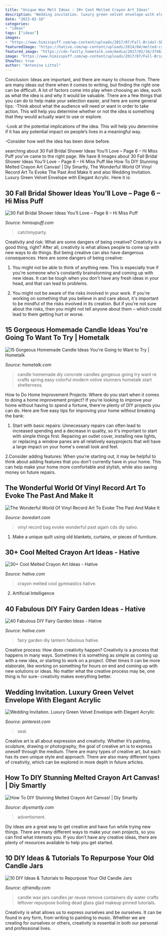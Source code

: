 ```yaml
---
title: "Unique Wax Melt Ideas : 30+ Cool Melted Crayon Art Ideas"
description: "Wedding invitation. luxury green velvet envelope with elegant acrylic"
date: "2023-02-18"
categories:
- "ideas"
tags: ["ideas"]
images:
- "https://www.himisspuff.com/wp-content/uploads/2017/07/Fall-Bridal-Shower-Idea-29.jpg"
featuredImage: "https://hative.com/wp-content/uploads/2014/04/melted-crayon-art/10-gymnastics.jpg"
featured_image: "https://cdn-fastly.hometalk.com/media/2017/02/16/3746397/s-15-gorgeous-homemade-candle-ideas-you-re-going-to-want-to-try.jpg?size=1600x1000&amp;nocrop=1"
image: "https://www.himisspuff.com/wp-content/uploads/2017/07/Fall-Bridal-Shower-Idea-29.jpg"
ShowToc: true
author: "Antonina Littel"
---
```



Conclusion: Ideas are important, and there are many to choose from.
There are many ideas out there when it comes to writing, but finding the right one can be difficult. A lot of factors come into play when choosing an idea, such as what the idea is and why it would be valuable. There are a few things that you can do to help make your selection easier, and here are some general tips:
-Think about what the audience will need or want in order to take action. This will help you determine whether or not the idea is something that they would actually want to use or explore.

-Look at the potential implications of the idea. This will help you determine if it has any potential impact on people’s lives in a meaningful way.

-Consider how well the idea has been done before.

	

		
searching about 30 Fall Bridal Shower Ideas You’ll Love – Page 6 – Hi Miss Puff you've came to the right page. We have 8 Images about 30 Fall Bridal Shower Ideas You’ll Love – Page 6 – Hi Miss Puff like How To DIY Stunning Melted Crayon Art Canvas! | Diy Smartly, The Wonderful World Of Vinyl Record Art To Evoke The Past And Make It and also Wedding Invitation. Luxury Green Velvet Envelope with Elegant Acrylic. Here it is:
		
    
## 30 Fall Bridal Shower Ideas You’ll Love – Page 6 – Hi Miss Puff

<img loading=lazy src="https://www.himisspuff.com/wp-content/uploads/2017/07/Fall-Bridal-Shower-Idea-29.jpg" onerror="this.onerror=null;this.src='https://tse3.mm.bing.net/th?id=OIP.CoeJPA9aLotbVzJZlDGh4wHaJ3&amp;pid=15.1';" alt="30 Fall Bridal Shower Ideas You’ll Love – Page 6 – Hi Miss Puff">

_Source: himisspuff.com_

>catchmyparty. 

	

Creativity and risk: What are some dangers of being creative?
Creativity is a good thing, right? After all, creativity is what allows people to come up with new ways to do things. But being creative can also have dangerous consequences. Here are some dangers of being creative:
1) You might not be able to think of anything new. This is especially true if you're someone who's constantly brainstorming and coming up with new ideas. It can be tough when you don't have any fresh ideas in your head, and that can lead to problems.

2) You might not be aware of the risks involved in your work. If you're working on something that you believe in and care about, it's important to be mindful of the risks involved in its creation. But if you're not sure about the risks, then you might not tell anyone about them – which could lead to them getting hurt or worse.

    
## 15 Gorgeous Homemade Candle Ideas You&#039;re Going To Want To Try | Hometalk

<img loading=lazy src="https://cdn-fastly.hometalk.com/media/2017/02/16/3746397/s-15-gorgeous-homemade-candle-ideas-you-re-going-to-want-to-try.jpg?size=1600x1000&amp;nocrop=1" onerror="this.onerror=null;this.src='https://tse1.mm.bing.net/th?id=OIP.nMk29tFoC1PX9toyUGTvnQHaKw&amp;pid=15.1';" alt="15 Gorgeous Homemade Candle Ideas You&#039;re Going to Want to Try | Hometalk">

_Source: hometalk.com_

>candle homemade diy concrete candles gorgeous going try want re crafts spring easy colorful modern votive stunners hometalk start shelterness. 

	

How to Do Home Improvement Projects: Where do you start when it comes to doing a home improvement project?
If you're looking to improve your home without having to spend a fortune, there're plenty of DIY projects you can do. Here are five easy tips for improving your home without breaking the bank:
1. Start with basic repairs: Unnecessary repairs can often lead to increased spending and a decrease in quality, so it's important to start with simple things first. Repairing an outlet cover, installing new lights, or replacing a window panes are all relatively easyprojects that will have a large impact on your home's overall look and feel.

2.Consider adding features: When you're starting out, it may be helpful to think about adding features that you don't currently have in your home. This can help make your home more comfortable and stylish, while also saving money on future repairs.

    
## The Wonderful World Of Vinyl Record Art To Evoke The Past And Make It

<img loading=lazy src="https://www.boredart.com/wp-content/uploads/2017/04/vinyl-record-art-12.jpg" onerror="this.onerror=null;this.src='https://tse4.mm.bing.net/th?id=OIP.oRTTKyTQ0bFiNlXcJtRhGgHaLH&amp;pid=15.1';" alt="The Wonderful World Of Vinyl Record Art To Evoke The Past And Make It">

_Source: boredart.com_

>vinyl record bag evoke wonderful past again cds diy salvo. 

	

1. Make a unique quilt using old blankets, curtains, or pieces of furniture.

    
## 30+ Cool Melted Crayon Art Ideas - Hative

<img loading=lazy src="https://hative.com/wp-content/uploads/2014/04/melted-crayon-art/10-gymnastics.jpg" onerror="this.onerror=null;this.src='https://tse2.mm.bing.net/th?id=OIP.znXxIh5UvBw51Ktxt235XgHaJ4&amp;pid=15.1';" alt="30+ Cool Melted Crayon Art Ideas - Hative">

_Source: hative.com_

>crayon melted cool gymnastics hative. 

	

2. Artificial Intelligence 

    
## 40 Fabulous DIY Fairy Garden Ideas - Hative

<img loading=lazy src="https://hative.com/wp-content/uploads/2017/07/fairy-garden-diy/13-fairy-garden-diy-ideas-tutorials.jpg" onerror="this.onerror=null;this.src='https://tse3.mm.bing.net/th?id=OIP.HDVh_QOehJcpfNEJczE5egHaJ4&amp;pid=15.1';" alt="40 Fabulous DIY Fairy Garden Ideas - Hative">

_Source: hative.com_

>fairy garden diy lantern fabulous hative. 

	

Creative process: How does creativity happen?
Creativity is a process that happens in many ways. Sometimes it is something as simple as coming up with a new idea, or starting to work on a project. Other times it can be more elaborate, like working on something for hours on end and coming up with new solutions or ideas. No matter what the creative process may be, one thing is for sure- creativity makes everything better.

    
## Wedding Invitation. Luxury Green Velvet Envelope With Elegant Acrylic

<img loading=lazy src="https://i.pinimg.com/736x/d0/f3/8b/d0f38baed079785173cf7dc80aa6f2ab.jpg" onerror="this.onerror=null;this.src='https://tse1.mm.bing.net/th?id=OIP.o_EApuDbIsJ4ULjH1hFFhgHaGq&amp;pid=15.1';" alt="Wedding Invitation. Luxury Green Velvet Envelope with Elegant Acrylic">

_Source: pinterest.com_

>seal. 

	

Creative art is all about expression and creativity. Whether it’s painting, sculpture, drawing or photography, the goal of creative art is to express oneself through the medium. There are many types of creative art, but each has its own unique style and approach. There are also many different types of creativity, which can be explored in more depth in future articles.

    
## How To DIY Stunning Melted Crayon Art Canvas! | Diy Smartly

<img loading=lazy src="https://www.diysmartly.com/wp-content/uploads/2015/08/DIY-Stunning-Melted-Crayon-Art-Canvas.jpg" onerror="this.onerror=null;this.src='https://tse2.mm.bing.net/th?id=OIP.kKXCL89hobghHx3Cx3HZdAHaHa&amp;pid=15.1';" alt="How To DIY Stunning Melted Crayon Art Canvas! | Diy Smartly">

_Source: diysmartly.com_

>advertisment. 

	

Diy ideas are a great way to get creative and have fun while trying new things. There are many different ways to make your own projects, so you can find what interests you. If you don’t have any creative ideas, there are plenty of resources available to help you get started.

    
## 10 DIY Ideas &amp; Tutorials To Repurpose Your Old Candle Jars

<img loading=lazy src="http://ofriendly.com/wp-content/uploads/2017/06/candle-jars-reuse/6-candle-jar-repurpose-ideas-tutorials.jpg" onerror="this.onerror=null;this.src='https://tse1.mm.bing.net/th?id=OIP.Nn3xGdVgyZltbND2XbXUGgHaJQ&amp;pid=15.1';" alt="10 DIY Ideas &amp; Tutorials to Repurpose Your Old Candle Jars">

_Source: ofriendly.com_

>candle wax jars candles jar reuse remove containers diy water crafts leftover repurpose boiling dead glass glad makeup pinned tutorials. 

	

Creativity is what allows us to express ourselves and be ourselves. It can be found in any form, from writing to painting to music. Whether we are creating for ourselves or others, creativity is essential in both our personal and professional lives.

